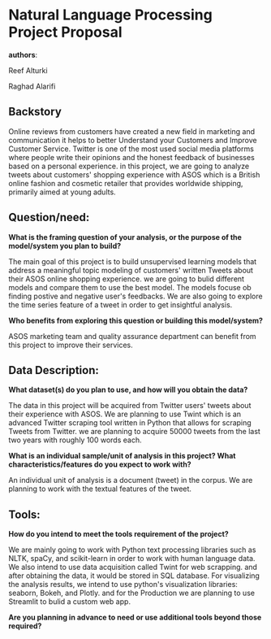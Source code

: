 
# Natural Language Processing Project Proposal
**authors**:

Reef Alturki

Raghad Alarifi


## Backstory

Online reviews from customers have created a new field in marketing and communication it helps to better Understand your Customers and Improve Customer Service. Twitter is one of the most used social media platforms where people write their opinions and the honest feedback of businesses based on a personal experience. in this project, we are going to analyze tweets about customers' shopping experience with ASOS which is a British online fashion and cosmetic retailer that provides worldwide shipping, primarily aimed at young adults.



## Question/need:

**What is the framing question of your analysis, or the purpose of the model/system you plan to build?**


The main goal of this project is to build unsupervised learning models that address a meaningful topic modeling of customers' written Tweets about their ASOS online shopping experience. we are going to bulid different models and compare them to use the best model. The models focuse ob finding postive and negative user's feedbacks. We are also going to explore the time series feature of a tweet in order to get insightful analysis.



**Who benefits from exploring this question or building this model/system?**


ASOS marketing team and quality assurance department can benefit from this project to improve their services.


## Data Description:

**What dataset(s) do you plan to use, and how will you obtain the data?**

The data in this project will be acquired from Twitter users' tweets about their experience with ASOS. We are planning to use Twint which is an advanced Twitter scraping tool written in Python that allows for scraping Tweets from Twitter. we are planning to acquire 50000 tweets from the last two years with roughly 100 words each. 

**What is an individual sample/unit of analysis in this project? What characteristics/features do you expect to work with?**

An individual unit of analysis is a document (tweet) in the corpus. We are planning to work with the textual features of the tweet.



## Tools:
**How do you intend to meet the tools requirement of the project?**

We are mainly going to work with Python text processing libraries such as NLTK, spaCy, and scikit-learn in order to work with human language data. We also intend to use data acquisition called Twint for web scrapping. and after obtaining the data, it would be stored in SQL database. 
For visualizing the analysis results, we intend to use python's visualization libraries:  seaborn, Bokeh, and Plotly. and for the Production we are planning to use Streamlit to bulid a custom web app. 

**Are you planning in advance to need or use additional tools beyond those required?**

